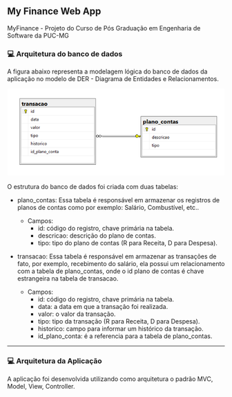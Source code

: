 ## My Finance Web App
MyFinance - Projeto do Curso de Pós Graduação em Engenharia de Software da PUC-MG

### 💻 Arquitetura do banco de dados
A figura abaixo representa a modelagem lógica do banco de dados da aplicação no modelo de DER - Diagrama de Entidades e Relacionamentos.

<img src="docs/DER.png" />

O estrutura do banco de dados foi criada com duas tabelas:

- plano_contas: Essa tabela é responsável em armazenar os registros de planos de contas como por exemplo: Salário, Combustível, etc..
  - Campos:
    - id: código do registro, chave primária na tabela.
    - descricao: descrição do plano de contas.
    - tipo: tipo do plano de contas (R para Receita, D para Despesa).
  
- transacao: Essa tabela é responsável em armazenar as transações de fato, por exemplo, recebimento do salário, ela possui um relacionamento com a tabela de plano_contas, onde o id plano de contas é chave estrangeira na tabela de transacao.
  - Campos:
    - id: código do registro, chave primária na tabela.
    - data: a data em que a transação foi realizada.
    - valor: o valor da transação.
    - tipo: tipo da transação (R para Receita, D para Despesa).
    - historico: campo para informar um histórico da transação.
    - id_plano_conta: é a referencia para a tabela de plano_contas.

<hr />

### 💻 Arquitetura da Aplicação

A aplicação foi desenvolvida utilizando como arquitetura o padrão MVC, Model, View, Controller.
